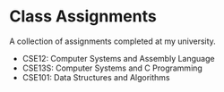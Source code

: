 # Class Assignments 
A collection of assignments completed at my university.

- CSE12: Computer Systems and Assembly Language
- CSE13S: Computer Systems and C Programming
- CSE101: Data Structures and Algorithms
